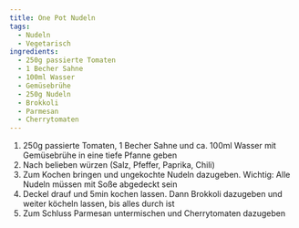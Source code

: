 ```yaml
---
title: One Pot Nudeln
tags:
  - Nudeln
  - Vegetarisch
ingredients:
  - 250g passierte Tomaten
  - 1 Becher Sahne
  - 100ml Wasser 
  - Gemüsebrühe
  - 250g Nudeln
  - Brokkoli
  - Parmesan
  - Cherrytomaten
---
```


1. 250g passierte Tomaten, 1 Becher Sahne und ca. 100ml Wasser mit Gemüsebrühe
   in eine tiefe Pfanne geben
2. Nach belieben würzen (Salz, Pfeffer, Paprika, Chili)
3. Zum Kochen bringen und ungekochte Nudeln dazugeben. Wichtig: Alle Nudeln
   müssen mit Soße abgedeckt sein
4. Deckel drauf und 5min kochen lassen. Dann Brokkoli dazugeben und weiter
   köcheln lassen, bis alles durch ist
5. Zum Schluss Parmesan untermischen und Cherrytomaten dazugeben
